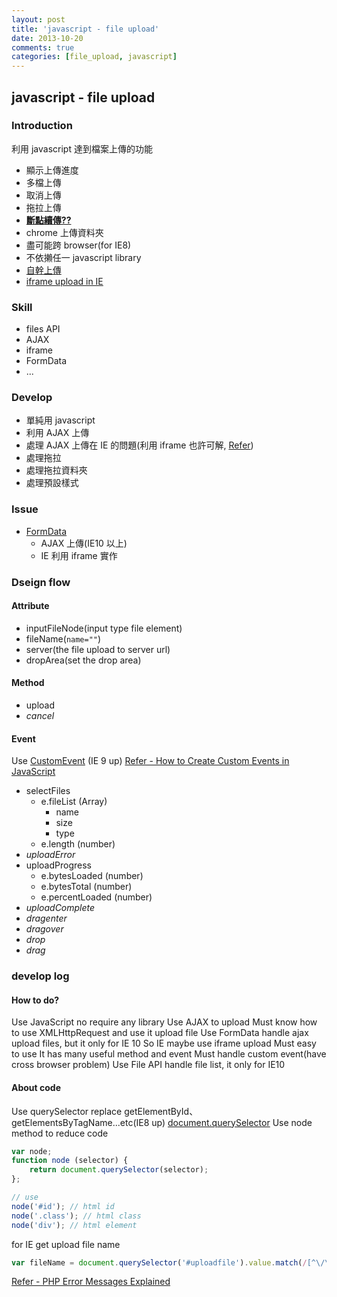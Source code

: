 ```yaml
---
layout: post
title: 'javascript - file upload'
date: 2013-10-20
comments: true
categories: [file_upload, javascript]
---
```

## javascript - file upload

### Introduction

利用 javascript 達到檔案上傳的功能

* 顯示上傳進度
* 多檔上傳
* 取消上傳
* 拖拉上傳
* **[斷點續傳??](http://www.resumablejs.com/)**
* chrome 上傳資料夾
* 盡可能跨 browser(for IE8)
* 不依攋任一 javascript library
* [自幹上傳](http://www.dotblogs.com.tw/anfernee/archive/2011/08/25/34299.aspx)
* [iframe upload in IE](http://viralpatel.net/blogs/ajax-style-file-uploading-using-hidden-iframe/)

### Skill

* files API
* AJAX
* iframe
* FormData
* ...

### Develop

* 單純用 javascript
* 利用 AJAX 上傳
* 處理 AJAX 上傳在 IE 的問題(利用 iframe 也許可解, [Refer](http://malsup.com/jquery/form/))
* 處理拖拉
* 處理拖拉資料夾
* 處理預設樣式

### Issue

* [FormData](https://developer.mozilla.org/en-US/docs/Web/API/FormData)
  * AJAX 上傳(IE10 以上)
  * IE 利用 iframe 實作

### Dseign flow

#### Attribute

* inputFileNode(input type file element)
* fileName(```name=""```)
* server(the file upload to server url)
* dropArea(set the drop area)

#### Method

* upload
* _cancel_

#### Event

Use [CustomEvent](https://developer.mozilla.org/en-US/docs/Web/API/CustomEvent) (IE 9 up)
[Refer - How to Create Custom Events in JavaScript](http://www.sitepoint.com/javascript-custom-events/)

* selectFiles
  * e.fileList (Array)
      * name
      * size
      * type
  * e.length (number)
* _uploadError_
* uploadProgress
  * e.bytesLoaded (number)
  * e.bytesTotal (number)
  * e.percentLoaded (number)
* _uploadComplete_
* _dragenter_
* _dragover_
* _drop_
* _drag_

### develop log

#### How to do?

Use JavaScript no require any library
Use AJAX to upload
Must know how to use XMLHttpRequest and use it upload file
Use FormData handle ajax upload files, but it only for IE 10
So IE maybe use iframe upload
Must easy to use
It has many useful method and event
Must handle custom event(have cross browser problem)
Use File API handle file list, it only for IE10

#### About code

Use querySelector replace getElementById、getElementsByTagName...etc(IE8 up)
[document.querySelector](https://developer.mozilla.org/en-US/docs/Web/API/document.querySelector)
Use node method to reduce code
```JavaScript
var node;
function node (selector) {
    return document.querySelector(selector);
};

// use
node('#id'); // html id
node('.class'); // html class
node('div'); // html element
```

for IE get upload file name
```JavaScript
var fileName = document.querySelector('#uploadfile').value.match(/[^\/\\]+$/);
```

[Refer - PHP Error Messages Explained](http://php.net/manual/en/features.file-upload.errors.php)
